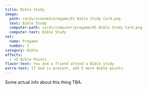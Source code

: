 ```yaml
---
title: Bible Study
image: 
  path: cards/scanned/pregame/01 Bible Study Card.png
  text: Bible Study
  computer-path: cards/computer/pregame/01 Bible Study Card.png
  computer-text: Bible Study
set:
  name: Pregame
  number: 1
category: Bible
effects: 
  - +5 Bible Points
flavor-text: You and a friend attend a Bible study
extra-text: If God is present, add 5 more Bible points.
---
```

Some actual info about this thing TBA.
